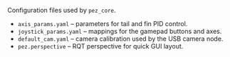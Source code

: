 Configuration files used by `pez_core`.

- `axis_params.yaml` – parameters for tail and fin PID control.
- `joystick_params.yaml` – mappings for the gamepad buttons and axes.
- `default_cam.yaml` – camera calibration used by the USB camera node.
- `pez.perspective` – RQT perspective for quick GUI layout.
